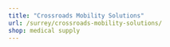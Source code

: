 ```yaml
---
title: "Crossroads Mobility Solutions"
url: /surrey/crossroads-mobility-solutions/
shop: medical supply
---
```


